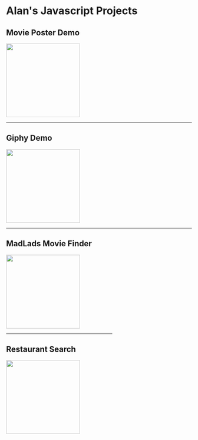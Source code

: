<h1>Alan's Javascript Projects</h1>

<div class="card" style="width: 18rem;">
  <h2>Movie Poster Demo</h2>
  <a href="https://alanv73.github.io/movieposter/">
    <img src="https://alanv73.github.io/img/movie_poster.png" width="200">
  </a>
</div>
<hr/>
<div class="card" style="width: 18rem;">
  <h2>Giphy Demo</h2>
  <a href="https://alanv73.github.io/giphy/">
    <img src="https://alanv73.github.io/img/jsGiphy.png" width="200">
  </a>
</div>
<hr/>
<div class="card" style="width: 18rem;">
  <h2>MadLads Movie Finder</h2>
  <a href="https://alanv73.github.io/MadLads/">
    <img src="https://alanv73.github.io/img/madladmovie.png" width="200">
  </a>
<div>
<hr/>
<div class="card" style="width: 18rem;">
  <h2>Restaurant Search</h2>
  <a href="https://alanv73.github.io/zomato/">
    <img src="https://alanv73.github.io/img/zomato.png" width="200" target="_blank">
  </a>
<div>
